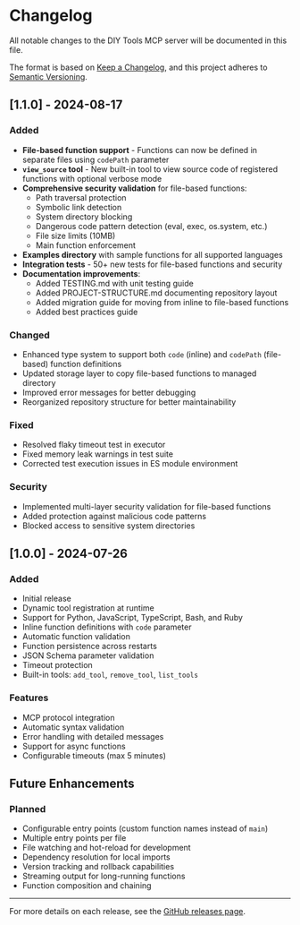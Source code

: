 # Changelog

All notable changes to the DIY Tools MCP server will be documented in this file.

The format is based on [Keep a Changelog](https://keepachangelog.com/en/1.0.0/),
and this project adheres to [Semantic Versioning](https://semver.org/spec/v2.0.0.html).

## [1.1.0] - 2024-08-17

### Added
- **File-based function support** - Functions can now be defined in separate files using `codePath` parameter
- **`view_source` tool** - New built-in tool to view source code of registered functions with optional verbose mode
- **Comprehensive security validation** for file-based functions:
  - Path traversal protection
  - Symbolic link detection
  - System directory blocking
  - Dangerous code pattern detection (eval, exec, os.system, etc.)
  - File size limits (10MB)
  - Main function enforcement
- **Examples directory** with sample functions for all supported languages
- **Integration tests** - 50+ new tests for file-based functions and security
- **Documentation improvements**:
  - Added TESTING.md with unit testing guide
  - Added PROJECT-STRUCTURE.md documenting repository layout
  - Added migration guide for moving from inline to file-based functions
  - Added best practices guide

### Changed
- Enhanced type system to support both `code` (inline) and `codePath` (file-based) function definitions
- Updated storage layer to copy file-based functions to managed directory
- Improved error messages for better debugging
- Reorganized repository structure for better maintainability

### Fixed
- Resolved flaky timeout test in executor
- Fixed memory leak warnings in test suite
- Corrected test execution issues in ES module environment

### Security
- Implemented multi-layer security validation for file-based functions
- Added protection against malicious code patterns
- Blocked access to sensitive system directories

## [1.0.0] - 2024-07-26

### Added
- Initial release
- Dynamic tool registration at runtime
- Support for Python, JavaScript, TypeScript, Bash, and Ruby
- Inline function definitions with `code` parameter
- Automatic function validation
- Function persistence across restarts
- JSON Schema parameter validation
- Timeout protection
- Built-in tools: `add_tool`, `remove_tool`, `list_tools`

### Features
- MCP protocol integration
- Automatic syntax validation
- Error handling with detailed messages
- Support for async functions
- Configurable timeouts (max 5 minutes)

## Future Enhancements

### Planned
- Configurable entry points (custom function names instead of `main`)
- Multiple entry points per file
- File watching and hot-reload for development
- Dependency resolution for local imports
- Version tracking and rollback capabilities
- Streaming output for long-running functions
- Function composition and chaining

---

For more details on each release, see the [GitHub releases page](https://github.com/yourusername/diy-tools-mcp/releases).